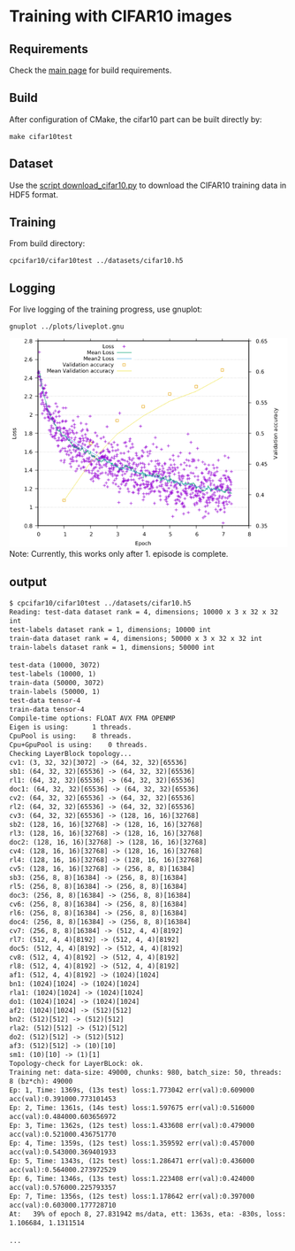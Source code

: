 # Training with CIFAR10 images
## Requirements
Check the [main page](../README.md) for build requirements.
## Build
After configuration of CMake, the cifar10 part can be built directly by:
```
make cifar10test
```
## Dataset
Use the [script download_cifar10.py](../datasets/README.md) to download the CIFAR10 training data in HDF5 format.

## Training
From build directory:
```
cpcifar10/cifar10test ../datasets/cifar10.h5
```
## Logging
For live logging of the training progress, use gnuplot:
```
gnuplot ../plots/liveplot.gnu
```
![after 7 episodes](../doc/images/cifar10-7.png)
Note: Currently, this works only after 1. episode is complete.

## output
```
$ cpcifar10/cifar10test ../datasets/cifar10.h5
Reading: test-data dataset rank = 4, dimensions; 10000 x 3 x 32 x 32 int
test-labels dataset rank = 1, dimensions; 10000 int
train-data dataset rank = 4, dimensions; 50000 x 3 x 32 x 32 int
train-labels dataset rank = 1, dimensions; 50000 int

test-data (10000, 3072)
test-labels (10000, 1)
train-data (50000, 3072)
train-labels (50000, 1)
test-data tensor-4
train-data tensor-4
Compile-time options: FLOAT AVX FMA OPENMP
Eigen is using:      1 threads.
CpuPool is using:    8 threads.
Cpu+GpuPool is using:    0 threads.
Checking LayerBlock topology...
cv1: (3, 32, 32)[3072] -> (64, 32, 32)[65536]
sb1: (64, 32, 32)[65536] -> (64, 32, 32)[65536]
rl1: (64, 32, 32)[65536] -> (64, 32, 32)[65536]
doc1: (64, 32, 32)[65536] -> (64, 32, 32)[65536]
cv2: (64, 32, 32)[65536] -> (64, 32, 32)[65536]
rl2: (64, 32, 32)[65536] -> (64, 32, 32)[65536]
cv3: (64, 32, 32)[65536] -> (128, 16, 16)[32768]
sb2: (128, 16, 16)[32768] -> (128, 16, 16)[32768]
rl3: (128, 16, 16)[32768] -> (128, 16, 16)[32768]
doc2: (128, 16, 16)[32768] -> (128, 16, 16)[32768]
cv4: (128, 16, 16)[32768] -> (128, 16, 16)[32768]
rl4: (128, 16, 16)[32768] -> (128, 16, 16)[32768]
cv5: (128, 16, 16)[32768] -> (256, 8, 8)[16384]
sb3: (256, 8, 8)[16384] -> (256, 8, 8)[16384]
rl5: (256, 8, 8)[16384] -> (256, 8, 8)[16384]
doc3: (256, 8, 8)[16384] -> (256, 8, 8)[16384]
cv6: (256, 8, 8)[16384] -> (256, 8, 8)[16384]
rl6: (256, 8, 8)[16384] -> (256, 8, 8)[16384]
doc4: (256, 8, 8)[16384] -> (256, 8, 8)[16384]
cv7: (256, 8, 8)[16384] -> (512, 4, 4)[8192]
rl7: (512, 4, 4)[8192] -> (512, 4, 4)[8192]
doc5: (512, 4, 4)[8192] -> (512, 4, 4)[8192]
cv8: (512, 4, 4)[8192] -> (512, 4, 4)[8192]
rl8: (512, 4, 4)[8192] -> (512, 4, 4)[8192]
af1: (512, 4, 4)[8192] -> (1024)[1024]
bn1: (1024)[1024] -> (1024)[1024]
rla1: (1024)[1024] -> (1024)[1024]
do1: (1024)[1024] -> (1024)[1024]
af2: (1024)[1024] -> (512)[512]
bn2: (512)[512] -> (512)[512]
rla2: (512)[512] -> (512)[512]
do2: (512)[512] -> (512)[512]
af3: (512)[512] -> (10)[10]
sm1: (10)[10] -> (1)[1]
Topology-check for LayerBLock: ok.
Training net: data-size: 49000, chunks: 980, batch_size: 50, threads: 8 (bz*ch): 49000
Ep: 1, Time: 1369s, (13s test) loss:1.773042 err(val):0.609000 acc(val):0.391000.773101453
Ep: 2, Time: 1361s, (14s test) loss:1.597675 err(val):0.516000 acc(val):0.484000.603656972
Ep: 3, Time: 1362s, (12s test) loss:1.433608 err(val):0.479000 acc(val):0.521000.436751770
Ep: 4, Time: 1359s, (12s test) loss:1.359592 err(val):0.457000 acc(val):0.543000.369401933
Ep: 5, Time: 1343s, (12s test) loss:1.286471 err(val):0.436000 acc(val):0.564000.273972529
Ep: 6, Time: 1346s, (13s test) loss:1.223408 err(val):0.424000 acc(val):0.576000.225793357
Ep: 7, Time: 1356s, (12s test) loss:1.178642 err(val):0.397000 acc(val):0.603000.177728710
At:   39% of epoch 8, 27.831942 ms/data, ett: 1363s, eta: -830s, loss: 1.106684, 1.1311514

...
```
